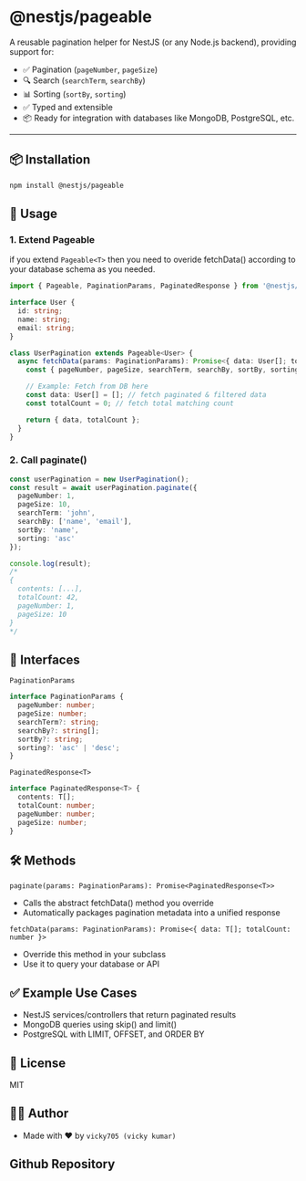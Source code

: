 # @nestjs/pageable

A reusable pagination helper for NestJS (or any Node.js backend), providing support for:

- ✅ Pagination (`pageNumber`, `pageSize`)
- 🔍 Search (`searchTerm`, `searchBy`)
- 📊 Sorting (`sortBy`, `sorting`)
- ✅ Typed and extensible
- 📦 Ready for integration with databases like MongoDB, PostgreSQL, etc.

---

## 📦 Installation

```bash
npm install @nestjs/pageable
```

## 🚀 Usage

### 1. Extend Pageable<T>
if you extend `Pageable<T>` then you need to overide fetchData() according to your database schema as you needed.
```ts
import { Pageable, PaginationParams, PaginatedResponse } from '@nestjs/pageable';

interface User {
  id: string;
  name: string;
  email: string;
}

class UserPagination extends Pageable<User> {
  async fetchData(params: PaginationParams): Promise<{ data: User[]; totalCount: number }> {
    const { pageNumber, pageSize, searchTerm, searchBy, sortBy, sorting } = params;

    // Example: Fetch from DB here
    const data: User[] = []; // fetch paginated & filtered data
    const totalCount = 0; // fetch total matching count

    return { data, totalCount };
  }
}
```

### 2. Call paginate()
```ts
const userPagination = new UserPagination();
const result = await userPagination.paginate({
  pageNumber: 1,
  pageSize: 10,
  searchTerm: 'john',
  searchBy: ['name', 'email'],
  sortBy: 'name',
  sorting: 'asc'
});

console.log(result);
/*
{
  contents: [...],
  totalCount: 42,
  pageNumber: 1,
  pageSize: 10
}
*/
```

## 📘 Interfaces

`PaginationParams`

```ts
interface PaginationParams {
  pageNumber: number;
  pageSize: number;
  searchTerm?: string;
  searchBy?: string[];
  sortBy?: string;
  sorting?: 'asc' | 'desc';
}
```

`PaginatedResponse<T>`
```ts
interface PaginatedResponse<T> {
  contents: T[];
  totalCount: number;
  pageNumber: number;
  pageSize: number;
}
```

## 🛠 Methods
`paginate(params: PaginationParams): Promise<PaginatedResponse<T>>`
- Calls the abstract fetchData() method you override
- Automatically packages pagination metadata into a unified response

`fetchData(params: PaginationParams): Promise<{ data: T[]; totalCount: number }>`
- Override this method in your subclass
- Use it to query your database or API

## ✅ Example Use Cases
- NestJS services/controllers that return paginated results
- MongoDB queries using skip() and limit()
- PostgreSQL with LIMIT, OFFSET, and ORDER BY

## 📄 License
MIT

## 👨‍💻 Author
- Made with ❤️ by `vicky705 (vicky kumar)`

## Github Repository
